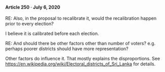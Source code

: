 #### Article 250 · July 6, 2020

RE: Also, in the proposal to recalibrate it, would the recalibration happen prior to every election?

I believe it is calibrated before each election.

RE: And should there be other factors other than number of voters? e.g. perhaps poorer districts should have more representation?

Other factors do influence it. That mostly explains the disproportions. See https://en.wikipedia.org/wiki/Electoral_districts_of_Sri_Lanka for details.